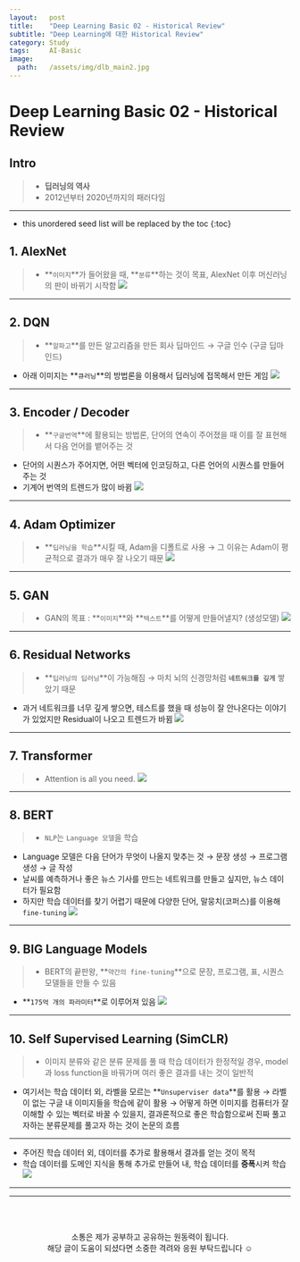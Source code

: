 ```yaml
---
layout:   post
title:    "Deep Learning Basic 02 - Historical Review"
subtitle: "Deep Learning에 대한 Historical Review"
category: Study
tags:     AI-Basic
image:
  path:   /assets/img/dlb_main2.jpg
---
```

# Deep Learning Basic 02 - Historical Review

## Intro
>- **딥러닝의 역사** <br>
>- 2012년부터 2020년까지의 패러다임

---

<!--more-->

* this unordered seed list will be replaced by the toc
{:toc}

## 1. **AlexNet**

>- **`이미지`**가 들어왔을 때, **`분류`**하는 것이 목표, AlexNet 이후 머신러닝의 판이 바뀌기 시작함
![](https://velog.velcdn.com/images/leejy1373/post/ec3a6e25-7780-4249-ace1-90618721c6c5/image.png)


---

## 2. DQN

>- **`알파고`**를 만든 알고리즘을 만든 회사 딥마인드 → 구글 인수 (구글 딥마인드)
- 아래 이미지는 **`큐러닝`**의 방법론을 이용해서 딥러닝에 접목해서 만든 게임
![](https://velog.velcdn.com/images/leejy1373/post/97da27d5-631d-4112-84f7-857bf77bd5f8/image.png)


---

## 3. Encoder / Decoder

>- **`구글번역`**에 활용되는 방법론, 단어의 연속이 주어졌을 때 이를 잘 표현해서 다음 언어를 뱉어주는 것
- 단어의 시퀀스가 주어지면, 어떤 벡터에 인코딩하고, 다른 언어의 시퀀스를 만들어 주는 것
- 기계어 번역의 트렌드가 많이 바뀜
![](https://velog.velcdn.com/images/leejy1373/post/2212179f-15ae-451d-b467-7b717b980ca7/image.png)


---

## 4. Adam Optimizer

>- **`딥러닝을 학습`**시킬 때, Adam을 디폴트로 사용 → 그 이유는 Adam이 평균적으로 결과가 매우 잘 나오기 때문
![](https://velog.velcdn.com/images/leejy1373/post/6470678c-61fe-4248-8392-e08058cdb78d/image.png)


---

## 5. GAN

>- GAN의 목표 : **`이미지`**와 **`텍스트`**를 어떻게 만들어낼지? (생성모델)
![](https://velog.velcdn.com/images/leejy1373/post/14f62715-d729-44d7-90dd-344c0616b139/image.png)


---

## 6. Residual Networks

>- **`딥러닝의 딥러닝`**이 가능해짐 → 마치 뇌의 신경망처럼 **`네트워크를 깊게`** 쌓았기 때문
- 과거 네트워크를 너무 깊게 쌓으면, 테스트를 했을 때 성능이 잘 안나온다는 이야기가 있었지만 Residual이 나오고 트렌드가 바뀜
![](https://velog.velcdn.com/images/leejy1373/post/245721c3-e631-4af5-ab6e-ef0ebd8680c4/image.png)


---

## 7. Transformer

>- Attention is all you need.
![](https://velog.velcdn.com/images/leejy1373/post/97b43a16-f44e-4be4-b6b1-c01bd9bd90da/image.png)


---

## 8. BERT

>- `NLP`는 `Language 모델`을 학습
- Language 모델은 다음 단어가 무엇이 나올지 맞추는 것 → 문장 생성 → 프로그램 생성 → 글 작성
- 날씨를 예측하거나 좋은 뉴스 기사를 만드는 네트워크를 만들고 싶지만, 뉴스 데이터가 필요함
- 하지만 학습 데이터를 찾기 어렵기 때문에 다양한 단어, 말뭉치(코퍼스)를 이용해 `fine-tuning`
![](https://velog.velcdn.com/images/leejy1373/post/5707d45b-f919-4ca5-93b5-d1593100ccba/image.png)


---

## 9. BIG Language Models

>- BERT의 끝판왕, **`약간의 fine-tuning`**으로 문장, 프로그램, 표, 시퀀스 모델들을 만들 수 있음
- **`175억 개의 파라미터`**로 이루어져 있음
![](https://velog.velcdn.com/images/leejy1373/post/264358a4-3f67-4dc3-8507-5dc113adbc93/image.png)


---

## 10. Self Supervised Learning (SimCLR)

>- 이미지 분류와 같은 분류 문제를 풀 때 학습 데이터가 한정적일 경우, model과 loss function을 바꿔가며 여러 좋은 결과를 내는 것이 일반적
- 여기서는 학습 데이터 외, 라벨을 모르는 **`Unsuperviser data`**를 활용
 → 라벨이 없는 구글 내 이미지들을 학습에 같이 활용
 → 어떻게 하면 이미지를 컴퓨터가 잘 이해할 수 있는 벡터로 바꿀 수 있을지, 결과론적으로 좋은 학습함으로써 진짜 풀고자하는 분류문제를 풀고자 하는 것이 논문의 흐름
---
- 주어진 학습 데이터 외, 데이터를 추가로 활용해서 결과를 얻는 것이 목적
- 학습 데이터를 도메인 지식을 통해 추가로 만들어 내, 학습 데이터를 **증폭**시켜 학습
![](https://velog.velcdn.com/images/leejy1373/post/4fb2acb0-f94f-43a1-9f2a-7881f1f1e6b8/image.png)

---

---

<!--more-->

<br><br>

<div align="center">
소통은 제가 공부하고 공유하는 원동력이 됩니다.<br>
해당 글이 도움이 되셨다면 소중한 격려와 응원 부탁드립니다 ☺️
</div>  